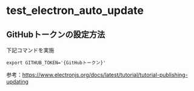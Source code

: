 # test_electron_auto_update
## GitHubトークンの設定方法
下記コマンドを実施  
```
export GITHUB_TOKEN='{GitHubトークン}'
```
参考：https://www.electronjs.org/docs/latest/tutorial/tutorial-publishing-updating